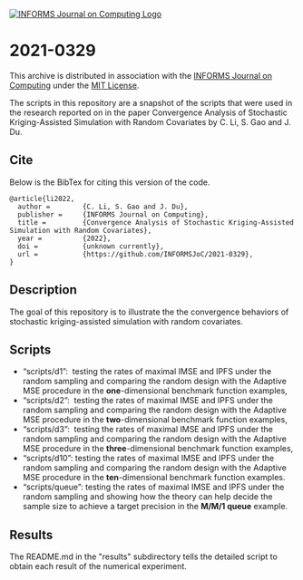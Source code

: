 [![INFORMS Journal on Computing Logo](https://INFORMSJoC.github.io/logos/INFORMS_Journal_on_Computing_Header.jpg)](https://pubsonline.informs.org/journal/ijoc)

# 2021-0329

This archive is distributed in association with the [INFORMS Journal on
Computing](https://pubsonline.informs.org/journal/ijoc) under the [MIT License](LICENSE).

The scripts in this repository are a snapshot of the scripts
that were used in the research reported on in the paper 
Convergence Analysis of Stochastic Kriging-Assisted Simulation with Random Covariates by C. Li, S. Gao and J. Du. 

## Cite

Below is the BibTex for citing this version of the code.

```
@article{li2022,
  author =        {C. Li, S. Gao and J. Du},
  publisher =     {INFORMS Journal on Computing},
  title =         {Convergence Analysis of Stochastic Kriging-Assisted Simulation with Random Covariates},
  year =          {2022},
  doi =           {unknown currently},
  url =           {https://github.com/INFORMSJoC/2021-0329},
}  
```

## Description

The goal of this repository is to illustrate the the convergence behaviors of stochastic kriging-assisted simulation with random covariates.

## Scripts

*   “scripts/d1”:  testing the rates of maximal IMSE and IPFS under the random sampling and comparing the random design with the Adaptive MSE procedure in the **one**\-dimensional benchmark function examples,
*   “scripts/d2”:  testing the rates of maximal IMSE and IPFS under the random sampling and comparing the random design with the Adaptive MSE procedure in the **two**\-dimensional benchmark function examples,
*   “scripts/d3”:  testing the rates of maximal IMSE and IPFS under the random sampling and comparing the random design with the Adaptive MSE procedure in the **three**\-dimensional benchmark function examples,
*   “scripts/d10”: testing the rates of maximal IMSE and IPFS under the random sampling and comparing the random design with the Adaptive MSE procedure in the **ten**\-dimensional benchmark function examples.
*   “scripts/queue”: testing the rates of maximal IMSE and IPFS under the random sampling and showing how the theory can help decide the sample size to achieve a target precision in the **M/M/1 queue** example.

## Results

The README.md in the "results" subdirectory tells the detailed script to obtain each result of the numerical experiment.


